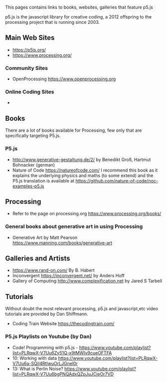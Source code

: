 This pages contains links to books, websites, galleries that feature p5.js

p5.js is the javascript library for creative coding, a 2012 offspring to the processing project that is running since 2003.

## Main Web Sites
+ https://p5js.org/
+ https://www.processing.org/

### Community Sites
+ OpenProcessing https://www.openprocessing.org

### Online Coding Sites
+ 

## Books
There are a lot of books available for Processing, few only that are specifically targeting P5.js.

### P5.js
+ http://www.generative-gestaltung.de/2/ by Benedikt Groß, Hartmut Bohnacker (german)
+ Nature of Code https://natureofcode.com/ I recommend this book as it explains the underlying physics and maths (to some extend) and the P5.js translation is available at https://github.com/nature-of-code/noc-examples-p5.js

## Processing
+ Refer to the page on processing.org https://www.processing.org/books/

### General books about generative art in using Processing
+ Generative Art by Matt Pearson https://www.manning.com/books/generative-art

## Galleries and Artists
+ https://www.rand-on.com/ By B. Habert
+ Inconvergent https://inconvergent.net/ by Anders Hoff
+ Gallery of Computing http://www.complexification.net by Jared S Tarbell

## Tutorials
Without doubt the most relevant processing, p5.js and javascript,etc video tutorials are provided by Dan Shiffmann.
+ Coding Train Website https://thecodingtrain.com/

### P5.js Playlists on Youtube (by Dan)
+ Code! Programming with p5.js - https://www.youtube.com/playlist?list=PLRqwX-V7Uu6Zy51Q-x9tMWIv9cueOFTFA
+ 10: Working with data https://www.youtube.com/playlist?list=PLRqwX-V7Uu6a-SQiI4RtIwuOrLJGnel0r
+ 13: What is Perlin Noise? https://www.youtube.com/playlist?list=PLRqwX-V7Uu6bgPNQAdxQZpJuJCjeOr7VD
